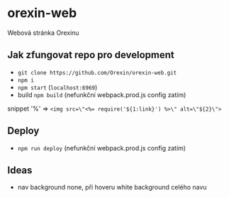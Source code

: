 # orexin-web

Webová stránka Orexinu

## Jak zfungovat repo pro development
- `git clone https://github.com/Orexin/orexin-web.git`
- `npm i`
- `npm start` (`localhost:6969`) 
- build `npm build` (nefunkční webpack.prod.js config zatím)

snippet '%' => `<img src=\"<%= require('${1:link}') %>\" alt=\"${2}\">`

## Deploy
- `npm run deploy` (nefunkční webpack.prod.js config zatím)

## Ideas
- nav background none, při hoveru white background celého navu